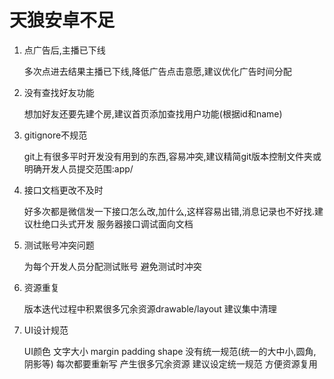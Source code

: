 # 天狼安卓不足

1. 点广告后,主播已下线

    多次点进去结果主播已下线,降低广告点击意愿,建议优化广告时间分配

2. 没有查找好友功能

    想加好友还要先建个房,建议首页添加查找用户功能(根据id和name)

3. gitignore不规范

    git上有很多平时开发没有用到的东西,容易冲突,建议精简git版本控制文件夹或明确开发人员提交范围:app/

4. 接口文档更改不及时

    好多次都是微信发一下接口怎么改,加什么,这样容易出错,消息记录也不好找.建议杜绝口头式开发 服务器接口调试面向文档

5. 测试账号冲突问题

    为每个开发人员分配测试账号 避免测试时冲突

6. 资源重复

    版本迭代过程中积累很多冗余资源drawable/layout  建议集中清理

7. UI设计规范

    UI颜色 文字大小 margin padding shape 没有统一规范(统一的大中小,圆角,阴影等) 每次都要重新写 产生很多冗余资源 建议设定统一规范 方便资源复用
